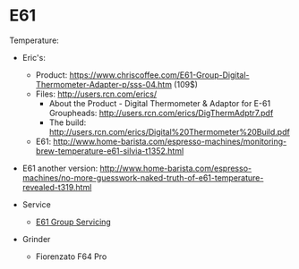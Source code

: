 # E61

Temperature:
 * Eric's:
   * Product: https://www.chriscoffee.com/E61-Group-Digital-Thermometer-Adapter-p/sss-04.htm (109$)
   * Files: http://users.rcn.com/erics/
     * About the Product - Digital Thermometer & Adaptor for E-61 Groupheads: http://users.rcn.com/erics/DigThermAdptr7.pdf
     * The build: http://users.rcn.com/erics/Digital%20Thermometer%20Build.pdf
   * E61: http://www.home-barista.com/espresso-machines/monitoring-brew-temperature-e61-silvia-t1352.html
 * E61 another version: http://www.home-barista.com/espresso-machines/no-more-guesswork-naked-truth-of-e61-temperature-revealed-t319.html
 
 * Service
   * [E61 Group Servicing](http://coffeetimex.wikidot.com/e61-group-servicing)

 * Grinder
   * Fiorenzato F64 Pro
